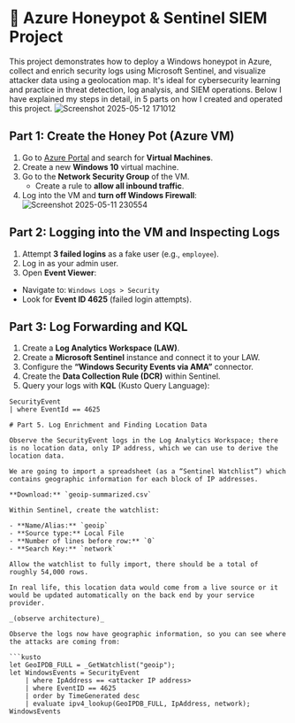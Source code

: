 # 🐝 Azure Honeypot & Sentinel SIEM Project

This project demonstrates how to deploy a Windows honeypot in Azure, collect and enrich security logs using Microsoft Sentinel, and visualize attacker data using a geolocation map. It's ideal for cybersecurity learning and practice in threat detection, log analysis, and SIEM operations. Below I have explained my steps in detail, in 5 parts on how I created and operated this project.
![Screenshot 2025-05-12 171012](https://github.com/user-attachments/assets/31689010-5c4d-4662-bbfd-c8e1ef28f80c)

## Part 1: Create the Honey Pot (Azure VM)

1. Go to [Azure Portal](https://portal.azure.com) and search for **Virtual Machines**.
2. Create a new **Windows 10** virtual machine.
3. Go to the **Network Security Group** of the VM.
   - Create a rule to **allow all inbound traffic**.
4. Log into the VM and **turn off Windows Firewall**:
![Screenshot 2025-05-11 230554](https://github.com/user-attachments/assets/7b12933d-ee16-47ec-a062-180f80e2aa95)


## Part 2: Logging into the VM and Inspecting Logs

1. Attempt **3 failed logins** as a fake user (e.g., `employee`).
2. Log in as your admin user.
3. Open **Event Viewer**:
- Navigate to: `Windows Logs > Security`
- Look for **Event ID 4625** (failed login attempts).


## Part 3: Log Forwarding and KQL

1. Create a **Log Analytics Workspace (LAW)**.
2. Create a **Microsoft Sentinel** instance and connect it to your LAW.
3. Configure the **“Windows Security Events via AMA”** connector.
4. Create the **Data Collection Rule (DCR)** within Sentinel.
5. Query your logs with **KQL** (Kusto Query Language):
```kql
SecurityEvent
| where EventId == 4625

# Part 5. Log Enrichment and Finding Location Data

Observe the SecurityEvent logs in the Log Analytics Workspace; there is no location data, only IP address, which we can use to derive the location data.

We are going to import a spreadsheet (as a “Sentinel Watchlist”) which contains geographic information for each block of IP addresses.

**Download:** `geoip-summarized.csv`

Within Sentinel, create the watchlist:

- **Name/Alias:** `geoip`
- **Source type:** Local File
- **Number of lines before row:** `0`
- **Search Key:** `network`

Allow the watchlist to fully import, there should be a total of roughly 54,000 rows.

In real life, this location data would come from a live source or it would be updated automatically on the back end by your service provider.

_(observe architecture)_

Observe the logs now have geographic information, so you can see where the attacks are coming from:

```kusto
let GeoIPDB_FULL = _GetWatchlist("geoip");
let WindowsEvents = SecurityEvent
    | where IpAddress == <attacker IP address>
    | where EventID == 4625
    | order by TimeGenerated desc
    | evaluate ipv4_lookup(GeoIPDB_FULL, IpAddress, network);
WindowsEvents








